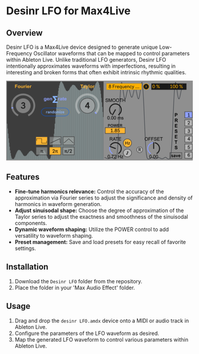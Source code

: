 # Desinr LFO for Max4Live

## Overview

Desinr LFO is a Max4Live device designed to generate unique Low-Frequency Oscillator waveforms that can be mapped to control parameters within Ableton Live. Unlike traditional LFO generators, Desinr LFO intentionally approximates waveforms with imperfections, resulting in interesting and broken forms that often exhibit intrinsic rhythmic qualities.

<p align="center">
  <img src="desinrLFO_preview.png" width="600">
</p>

## Features

- **Fine-tune harmonics relevance:** Control the accuracy of the approximation via Fourier series to adjust the significance and density of harmonics in waveform generation.
- **Adjust sinuisodal shape:** Choose the degree of approximation of the Taylor series to adjust the exactness and smoothness of the sinuisodal components.
- **Dynamic waveform shaping:** Utilize the POWER control to add versatility to waveform shaping.
- **Preset management:** Save and load presets for easy recall of favorite settings.

## Installation

1. Download the `Desinr LFO` folder from the repository.
2. Place the folder in your 'Max Audio Effect' folder.

## Usage

1. Drag and drop the `desinr LFO.amdx` device onto a MIDI or audio track in Ableton Live.
2. Configure the parameters of the LFO waveform as desired.
3. Map the generated LFO waveform to control various parameters within Ableton Live.
